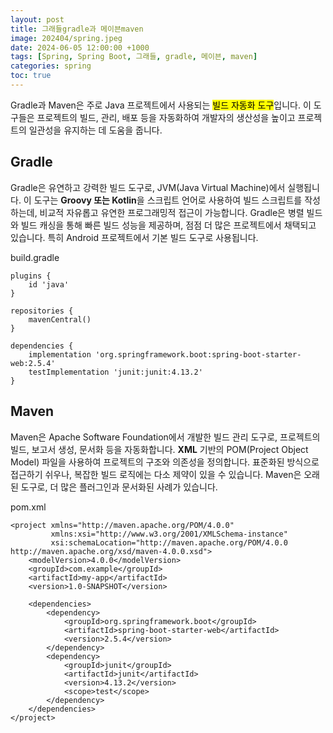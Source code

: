 ```yaml
---
layout: post
title: 그래들gradle과 메이븐maven
image: 202404/spring.jpeg
date: 2024-06-05 12:00:00 +1000
tags: [Spring, Spring Boot, 그래들, gradle, 메이븐, maven]
categories: spring
toc: true
---
```

Gradle과 Maven은 주로 Java 프로젝트에서 사용되는 <mark>빌드 자동화 도구</mark>입니다. 이 도구들은 프로젝트의 빌드, 관리, 배포 등을 자동화하여 개발자의 생산성을 높이고 프로젝트의 일관성을 유지하는 데 도움을 줍니다. 

## Gradle
Gradle은 유연하고 강력한 빌드 도구로, JVM(Java Virtual Machine)에서 실행됩니다. 이 도구는 **Groovy 또는 Kotlin**을 스크립트 언어로 사용하여 빌드 스크립트를 작성하는데, 비교적 자유롭고 유연한 프로그래밍적 접근이 가능합니다. Gradle은 병렬 빌드와 빌드 캐싱을 통해 빠른 빌드 성능을 제공하며, 점점 더 많은 프로젝트에서 채택되고 있습니다. 특히 Android 프로젝트에서 기본 빌드 도구로 사용됩니다.

build.gradle

```
plugins {
    id 'java'
}

repositories {
    mavenCentral()
}

dependencies {
    implementation 'org.springframework.boot:spring-boot-starter-web:2.5.4'
    testImplementation 'junit:junit:4.13.2'
}

```

## Maven
Maven은 Apache Software Foundation에서 개발한 빌드 관리 도구로, 프로젝트의 빌드, 보고서 생성, 문서화 등을 자동화합니다. **XML** 기반의 POM(Project Object Model) 파일을 사용하여 프로젝트의 구조와 의존성을 정의합니다. 표준화된 방식으로 접근하기 쉬우나, 복잡한 빌드 로직에는 다소 제약이 있을 수 있습니다. Maven은 오래된 도구로, 더 많은 플러그인과 문서화된 사례가 있습니다.

pom.xml

```
<project xmlns="http://maven.apache.org/POM/4.0.0"
         xmlns:xsi="http://www.w3.org/2001/XMLSchema-instance"
         xsi:schemaLocation="http://maven.apache.org/POM/4.0.0 http://maven.apache.org/xsd/maven-4.0.0.xsd">
    <modelVersion>4.0.0</modelVersion>
    <groupId>com.example</groupId>
    <artifactId>my-app</artifactId>
    <version>1.0-SNAPSHOT</version>

    <dependencies>
        <dependency>
            <groupId>org.springframework.boot</groupId>
            <artifactId>spring-boot-starter-web</artifactId>
            <version>2.5.4</version>
        </dependency>
        <dependency>
            <groupId>junit</groupId>
            <artifactId>junit</artifactId>
            <version>4.13.2</version>
            <scope>test</scope>
        </dependency>
    </dependencies>
</project>
```